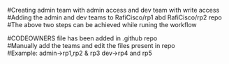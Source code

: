 #Creating admin team with admin access and dev team with write access  
#Adding the admin and dev teams to RafiCisco/rp1 abd RafiCisco/rp2 repo  
#The above two steps can be achieved while runing the workflow  

#CODEOWNERS file has been added in .github repo  
#Manually add the teams and edit the files present in repo  
#Example: admin->rp1,rp2 & rp3 dev->rp4 and rp5
